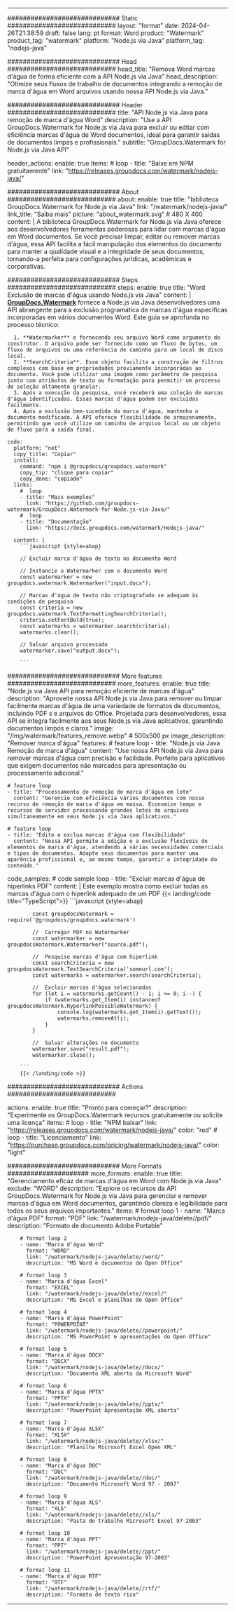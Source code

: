 
---
############################# Static ############################
layout: "format"
date:  2024-04-26T21:38:59
draft: false
lang: pt
format: Word
product: "Watermark"
product_tag: "watermark"
platform: "Node.js via Java"
platform_tag: "nodejs-java"

############################# Head ############################
head_title: "Remova Word marcas d'água de forma eficiente com a API Node.js via Java"
head_description: "Otimize seus fluxos de trabalho de documentos integrando a remoção de marca d'água em Word arquivos usando nossa API Node.js via Java."

############################# Header ############################
title: "API Node.js via Java para remoção de marca d'água Word" 
description: "Use a API GroupDocs.Watermark for Node.js via Java para excluir ou editar com eficiência marcas d'água de Word documentos, ideal para garantir saídas de documentos limpas e profissionais."
subtitle: "GroupDocs.Watermark for Node.js via Java API" 

header_actions:
  enable: true
  items:
    #  loop
    - title: "Baixe em NPM gratuitamente"
      link: "https://releases.groupdocs.com/watermark/nodejs-java/"
      
############################# About ############################
about:
    enable: true
    title: "biblioteca GroupDocs.Watermark for Node.js via Java"
    link: "/watermark/nodejs-java/"
    link_title: "Saiba mais"
    picture: "about_watermark.svg" # 480 X 400
    content: |
       A biblioteca GroupDocs.Watermark for Node.js via Java oferece aos desenvolvedores ferramentas poderosas para lidar com marcas d'água em Word documentos. Se você precisar limpar, editar ou remover marcas d'água, essa API facilita a fácil manipulação dos elementos do documento para manter a qualidade visual e a integridade de seus documentos, tornando-a perfeita para configurações jurídicas, acadêmicas e corporativas.

############################# Steps ############################
steps:
    enable: true
    title: "Word Exclusão de marcas d'água usando Node.js via Java"
    content: |
      **[GroupDocs.Watermark](https://products.groupdocs.com/watermark/nodejs-java/)** fornece a Node.js via Java desenvolvedores uma API abrangente para a exclusão programática de marcas d'água específicas incorporadas em vários documentos Word. Este guia se aprofunda no processo técnico:
      
      1. **Watermarker** e fornecendo seu arquivo Word como argumento do construtor. O arquivo pode ser fornecido como um fluxo de bytes, um fluxo de arquivos ou uma referência de caminho para um local de disco local.
      2. **SearchCriteria**. Esse objeto facilita a construção de filtros complexos com base em propriedades previamente incorporadas ao documento. Você pode utilizar uma imagem como parâmetro de pesquisa junto com atributos de texto ou formatação para permitir um processo de seleção altamente granular.
      3. Após a execução da pesquisa, você receberá uma coleção de marcas d'água identificadas. Essas marcas d'água podem ser excluídas facilmente.
      4. Após a exclusão bem-sucedida da marca d'água, mantenha o documento modificado. A API oferece flexibilidade de armazenamento, permitindo que você utilize um caminho de arquivo local ou um objeto de fluxo para a saída final.
   
    code:
      platform: "net"
      copy_title: "Copiar"
      install:
        command: "npm i @groupdocs/groupdocs.watermark"
        copy_tip: "clique para copiar"
        copy_done: "copiado"
      links:
        #  loop
        - title: "Mais exemplos"
          link: "https://github.com/groupdocs-watermark/GroupDocs.Watermark-for-Node.js-via-Java/"
        #  loop
        - title: "Documentação"
          link: "https://docs.groupdocs.com/watermark/nodejs-java/"
          
      content: |
        ```javascript {style=abap}

        // Excluir marca d'água de texto no documento Word

        // Instancie o Watermarker com o documento Word
        const watermarker = new groupdocs.watermark.Watermarker("input.docx");
        
        // Marcas d'água de texto não criptografado se adequam às condições de pesquisa
        const criteria = new groupdocs.watermark.TextFormattingSearchCriteria();
        criteria.setFontBold(true);
        const watermarks = watermarker.search(criteria);
        watermarks.clear();

        // Salvar arquivo processado
        watermarker.save("output.docx");
        
        ```            

############################# More features ############################
more_features:
  enable: true
  title: "Node.js via Java API para remoção eficiente de marcas d'água"
  description: "Aproveite nossa API Node.js via Java para remover ou limpar facilmente marcas d'água de uma variedade de formatos de documentos, incluindo PDF s e arquivos do Office. Projetada para desenvolvedores, essa API se integra facilmente aos seus Node.js via Java aplicativos, garantindo documentos limpos e claros."
  image: "/img/watermark/features_remove.webp" # 500x500 px
  image_description: "Remover marca d'água"
  features:
    # feature loop
    - title: "Node.js via Java Remoção de marca d'água"
      content: "Use nossa API Node.js via Java para remover marcas d'água com precisão e facilidade. Perfeito para aplicativos que exigem documentos não marcados para apresentação ou processamento adicional."

    # feature loop
    - title: "Processamento de remoção de marca d'água em lote"
      content: "Gerencie com eficiência vários documentos com nosso recurso de remoção de marca d'água em massa. Economize tempo e recursos do servidor processando grandes lotes de arquivos simultaneamente em seus Node.js via Java aplicativos."

    # feature loop
    - title: "Edite e exclua marcas d'água com flexibilidade"
      content: "Nossa API permite a edição e a exclusão flexíveis de elementos de marca d'água, atendendo a várias necessidades comerciais e tipos de documentos. Adapte seus documentos para manter uma aparência profissional e, ao mesmo tempo, garantir a integridade do conteúdo."
      
  code_samples:
    # code sample loop
    - title: "Excluir marcas d'água de hiperlinks PDF"
      content: |
        Este exemplo mostra como excluir todas as marcas d'água com o hiperlink adequado de um PDF
        {{< landing/code title="TypeScript">}}
        ```javascript {style=abap}
        
            const groupdocsWatermark = require('@groupdocs/groupdocs.watermark')

            //  Carregar PDF no Watermarker
            const watermarker = new groupdocsWatermark.Watermarker("source.pdf");

            //  Pesquise marcas d'água com hiperlink
            const searchCriteria = new groupdocsWatermark.TextSearchCriteria('someurl.com');
            const watermarks = watermarker.search(searchCriteria);
  
            //  Excluir marcas d'água selecionadas
            for (let i = watermarks.getCount() - 1; i >= 0; i--) {
                if (watermarks.get_Item(i) instanceof groupdocsWatermark.HyperlinkPossibleWatermark) {
                    console.log(watermarks.get_Item(i).getText());
                    watermarks.removeAt(i);
                }
            }

            //  Salvar alterações no documento
            watermarker.save("result.pdf");
            watermarker.close();

        ```
        {{< /landing/code >}}


############################# Actions ############################

actions:
  enable: true
  title: "Pronto para começar?"
  description: "Experimente os GroupDocs.Watermark recursos gratuitamente ou solicite uma licença"
  items:
    #  loop
    - title: "NPM baixar"
      link: "https://releases.groupdocs.com/watermark/nodejs-java/"
      color: "red"
        #  loop
    - title: "Licenciamento"
      link: "https://purchase.groupdocs.com/pricing/watermark/nodejs-java/"
      color: "light"


############################# More Formats #####################
more_formats:
    enable: true
    title: "Gerenciamento eficaz de marcas d'água em Word com Node.js via Java"
    exclude: "WORD"
    description: "Explore os recursos da API GroupDocs.Watermark for Node.js via Java para gerenciar e remover marcas d'água em Word documentos, garantindo clareza e legibilidade para todos os seus arquivos importantes."
    items: 
        # format loop 1
        - name: "Marca d'água PDF"
          format: "PDF"
          link: "/watermark/nodejs-java/delete//pdf/"
          description: "Formato de documento Adobe Portable"

        # format loop 2
        - name: "Marca d'água Word"
          format: "WORD"
          link: "/watermark/nodejs-java/delete//word/"
          description: "MS Word e documentos do Open Office"
          
        # format loop 3
        - name: "Marca d'água Excel"
          format: "EXCEL"
          link: "/watermark/nodejs-java/delete//excel/"
          description: "MS Excel e planilhas do Open Office"

        # format loop 4
        - name: "Marca d'água PowerPoint"
          format: "POWERPOINT"
          link: "/watermark/nodejs-java/delete//powerpoint/"
          description: "MS PowerPoint e apresentações do Open Office"

        # format loop 5
        - name: "Marca d'água DOCX"
          format: "DOCX"
          link: "/watermark/nodejs-java/delete//docx/"
          description: "Documento XML aberto da Microsoft Word"
          
        # format loop 6
        - name: "Marca d'água PPTX"
          format: "PPTX"
          link: "/watermark/nodejs-java/delete//pptx/"
          description: "PowerPoint Apresentação XML aberta"
          
        # format loop 7
        - name: "Marca d'água XLSX"
          format: "XLSX"
          link: "/watermark/nodejs-java/delete//xlsx/"
          description: "Planilha Microsoft Excel Open XML"

        # format loop 8
        - name: "Marca d'água DOC"
          format: "DOC"
          link: "/watermark/nodejs-java/delete//doc/"
          description: "Documento Microsoft Word 97 - 2007"

        # format loop 9
        - name: "Marca d'água XLS"
          format: "XLS"
          link: "/watermark/nodejs-java/delete//xls/"
          description: "Pasta de trabalho Microsoft Excel 97-2003"

        # format loop 10
        - name: "Marca d'água PPT"
          format: "PPT"
          link: "/watermark/nodejs-java/delete//ppt/"
          description: "PowerPoint Apresentação 97-2003"

        # format loop 11
        - name: "Marca d'água RTF"
          format: "RTF"
          link: "/watermark/nodejs-java/delete//rtf/"
          description: "Formato de texto rico"

---